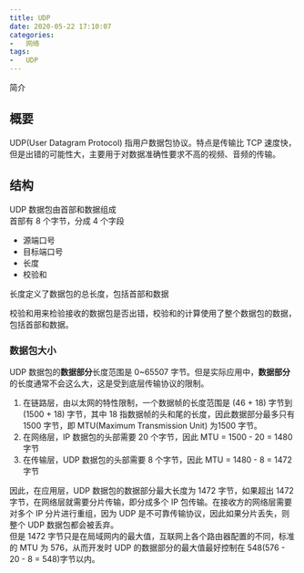 ```yaml
---
title: UDP
date: 2020-05-22 17:10:07
categories:
-   网络
tags:
-   UDP
---
```


简介
<!--more-->

## 概要
UDP(User Datagram Protocol) 指用户数据包协议。特点是传输比 TCP 速度快，但是出错的可能性大，主要用于对数据准确性要求不高的视频、音频的传输。

## 结构
UDP 数据包由首部和数据组成  
首部有 8 个字节，分成 4 个字段
* 源端口号
* 目标端口号
* 长度
* 校验和

长度定义了数据包的总长度，包括首部和数据

校验和用来检验接收的数据包是否出错，校验和的计算使用了整个数据包的数据，包括首部和数据。

### 数据包大小
UDP 数据包的**数据部分**长度范围是 0~65507 字节。但是实际应用中，**数据部分**的长度通常不会这么大，这是受到底层传输协议的限制。  
1. 在链路层，由以太网的特性限制，一个数据帧的长度范围是 (46 + 18) 字节到 (1500 + 18) 字节，其中 18 指数据帧的头和尾的长度，因此数据部分最多只有 1500 字节，即 MTU(Maximum Transmission Unit) 为1500 字节。  
2. 在网络层，IP 数据包的头部需要 20 个字节，因此 MTU = 1500 - 20 = 1480 字节
3. 在传输层，UDP 数据包的头部需要 8 个字节，因此 MTU = 1480 - 8 = 1472 字节

因此，在应用层，UDP 数据包的数据部分最大长度为 1472 字节，如果超出 1472 字节，在网络层就需要分片传输，即分成多个 IP 包传输。在接收方的网络层需要对多个 IP 分片进行重组，因为 UDP 是不可靠传输协议，因此如果分片丢失，则整个 UDP 数据包都会被丢弃。  
但是 1472 字节只是在局域网内的最大值，互联网上各个路由器配置的不同，标准的 MTU 为 576，从而开发时 UDP 的数据部分的最大值最好控制在 548(576 - 20 - 8 = 548)字节以内。